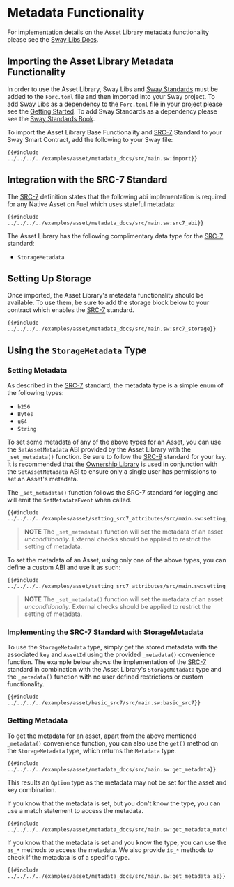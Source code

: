 # Metadata Functionality

For implementation details on the Asset Library metadata functionality please see the [Sway Libs Docs](https://fuellabs.github.io/sway-libs/master/sway_libs/asset/metadata/index.html).

## Importing the Asset Library Metadata Functionality

In order to use the Asset Library, Sway Libs and [Sway Standards](https://docs.fuel.network/docs/sway-standards/) must be added to the `Forc.toml` file and then imported into your Sway project. To add Sway Libs as a dependency to the `Forc.toml` file in your project please see the [Getting Started](../getting_started/index.md). To add Sway Standards as a dependency please see the [Sway Standards Book](https://docs.fuel.network/docs/sway-standards/#using-a-standard).

To import the Asset Library Base Functionality and [SRC-7](https://docs.fuel.network/docs/sway-standards/src-7-asset-metadata/) Standard to your Sway Smart Contract, add the following to your Sway file:

```sway
{{#include ../../../../examples/asset/metadata_docs/src/main.sw:import}}
```

## Integration with the SRC-7 Standard

The [SRC-7](https://docs.fuel.network/docs/sway-standards/src-7-asset-metadata/) definition states that the following abi implementation is required for any Native Asset on Fuel which uses stateful metadata:

```sway
{{#include ../../../../examples/asset/metadata_docs/src/main.sw:src7_abi}}
```

The Asset Library has the following complimentary data type for the [SRC-7](https://docs.fuel.network/docs/sway-standards/src-7-asset-metadata/) standard:

- `StorageMetadata`

## Setting Up Storage

Once imported, the Asset Library's metadata functionality should be available. To use them, be sure to add the storage block below to your contract which enables the [SRC-7](https://docs.fuel.network/docs/sway-standards/src-7-asset-metadata/) standard.

```sway
{{#include ../../../../examples/asset/metadata_docs/src/main.sw:src7_storage}}
```

## Using the `StorageMetadata` Type

### Setting Metadata

As described in the [SRC-7](https://docs.fuel.network/docs/sway-standards/src-7-asset-metadata/) standard, the metadata type is a simple enum of the following types:

- `b256`
- `Bytes`
- `u64`
- `String`

To set some metadata of any of the above types for an Asset, you can use the `SetAssetMetadata` ABI provided by the Asset Library with the `_set_metadata()` function. Be sure to follow the [SRC-9](https://docs.fuel.network/docs/sway-standards/src-9-metadata-keys/) standard for your `key`. It is recommended that the [Ownership Library](../ownership/index.md) is used in conjunction with the `SetAssetMetadata` ABI to ensure only a single user has permissions to set an Asset's metadata.

The `_set_metadata()` function follows the SRC-7 standard for logging and will emit the `SetMetadataEvent` when called.

```sway
{{#include ../../../../examples/asset/setting_src7_attributes/src/main.sw:setting_src7_attributes}}
```

> **NOTE** The `_set_metadata()` function will set the metadata of an asset *unconditionally*. External checks should be applied to restrict the setting of metadata.

To set the metadata of an Asset, using only one of the above types, you can define a custom ABI and use it as such:

```sway
{{#include ../../../../examples/asset/setting_src7_attributes/src/main.sw:setting_src7_attributes_custom_abi}}
```

> **NOTE** The `_set_metadata()` function will set the metadata of an asset *unconditionally*. External checks should be applied to restrict the setting of metadata.

### Implementing the SRC-7 Standard with StorageMetadata

To use the `StorageMetadata` type, simply get the stored metadata with the associated `key` and `AssetId` using the provided `_metadata()` convenience function. The example below shows the implementation of the [SRC-7](https://docs.fuel.network/docs/sway-standards/src-7-asset-metadata/) standard in combination with the Asset Library's `StorageMetadata` type and the `_metadata()` function with no user defined restrictions or custom functionality.

```sway
{{#include ../../../../examples/asset/basic_src7/src/main.sw:basic_src7}}
```

### Getting Metadata

To get the metadata for an asset, apart from the above mentioned `_metadata()` convenience function, you can also use the `get()` method on the `StorageMetadata` type, which returns the `Metadata` type.

```sway
{{#include ../../../../examples/asset/metadata_docs/src/main.sw:get_metadata}}
```

This results an `Option` type as the metadata may not be set for the asset and key combination.

If you know that the metadata is set, but you don't know the type, you can use a match statement to access the metadata.

```sway
{{#include ../../../../examples/asset/metadata_docs/src/main.sw:get_metadata_match}}
```

If you know that the metadata is set and you know the type, you can use the `as_*` methods to access the metadata. We also provide `is_*` methods to check if the metadata is of a specific type.

```sway
{{#include ../../../../examples/asset/metadata_docs/src/main.sw:get_metadata_as}}
```
